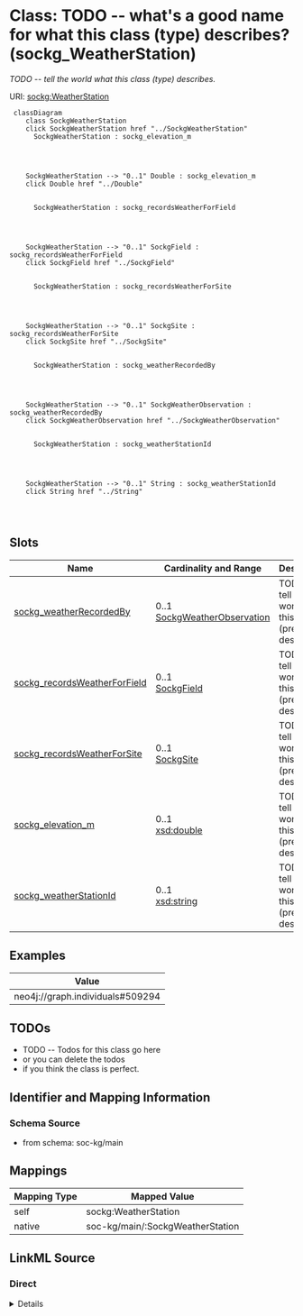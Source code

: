 

# Class: TODO -- what's a good name for what this class (type) describes? (sockg_WeatherStation)


_TODO -- tell the world what this class (type) describes._





URI: [sockg:WeatherStation](http://www.semanticweb.org/sockg/ontologies/2024/0/soil-carbon-ontology/WeatherStation)






```mermaid
 classDiagram
    class SockgWeatherStation
    click SockgWeatherStation href "../SockgWeatherStation"
      SockgWeatherStation : sockg_elevation_m
        
          
    
    
    SockgWeatherStation --> "0..1" Double : sockg_elevation_m
    click Double href "../Double"

        
      SockgWeatherStation : sockg_recordsWeatherForField
        
          
    
    
    SockgWeatherStation --> "0..1" SockgField : sockg_recordsWeatherForField
    click SockgField href "../SockgField"

        
      SockgWeatherStation : sockg_recordsWeatherForSite
        
          
    
    
    SockgWeatherStation --> "0..1" SockgSite : sockg_recordsWeatherForSite
    click SockgSite href "../SockgSite"

        
      SockgWeatherStation : sockg_weatherRecordedBy
        
          
    
    
    SockgWeatherStation --> "0..1" SockgWeatherObservation : sockg_weatherRecordedBy
    click SockgWeatherObservation href "../SockgWeatherObservation"

        
      SockgWeatherStation : sockg_weatherStationId
        
          
    
    
    SockgWeatherStation --> "0..1" String : sockg_weatherStationId
    click String href "../String"

        
      
```




<!-- no inheritance hierarchy -->


## Slots

| Name | Cardinality and Range | Description | Inheritance |
| ---  | --- | --- | --- |
| [sockg_weatherRecordedBy](../slots/sockg_weatherRecordedBy.md) | 0..1 <br/> [SockgWeatherObservation](../classes/SockgWeatherObservation.md) | TODO -- tell the world what this slot (predicate) describes | direct |
| [sockg_recordsWeatherForField](../slots/sockg_recordsWeatherForField.md) | 0..1 <br/> [SockgField](../classes/SockgField.md) | TODO -- tell the world what this slot (predicate) describes | direct |
| [sockg_recordsWeatherForSite](../slots/sockg_recordsWeatherForSite.md) | 0..1 <br/> [SockgSite](../classes/SockgSite.md) | TODO -- tell the world what this slot (predicate) describes | direct |
| [sockg_elevation_m](../slots/sockg_elevation_m.md) | 0..1 <br/> [xsd:double](http://www.w3.org/2001/XMLSchema#double) | TODO -- tell the world what this slot (predicate) describes | direct |
| [sockg_weatherStationId](../slots/sockg_weatherStationId.md) | 0..1 <br/> [xsd:string](http://www.w3.org/2001/XMLSchema#string) | TODO -- tell the world what this slot (predicate) describes | direct |










## Examples

| Value |
| --- |
| neo4j://graph.individuals#509294 |

## TODOs

* TODO -- Todos for this class go here
* or you can delete the todos
* if you think the class is perfect.

## Identifier and Mapping Information







### Schema Source


* from schema: soc-kg/main




## Mappings

| Mapping Type | Mapped Value |
| ---  | ---  |
| self | sockg:WeatherStation |
| native | soc-kg/main/:SockgWeatherStation |







## LinkML Source

<!-- TODO: investigate https://stackoverflow.com/questions/37606292/how-to-create-tabbed-code-blocks-in-mkdocs-or-sphinx -->

### Direct

<details>
```yaml
name: sockg_WeatherStation
description: TODO -- tell the world what this class (type) describes.
title: TODO -- what's a good name for what this class (type) describes?
todos:
- TODO -- Todos for this class go here
- or you can delete the todos
- if you think the class is perfect.
notes:
- There are 12 instances of this class.
examples:
- value: neo4j://graph.individuals#509294
from_schema: soc-kg/main
slots:
- sockg_weatherRecordedBy
- sockg_recordsWeatherForField
- sockg_recordsWeatherForSite
- sockg_elevation_m
- sockg_weatherStationId
class_uri: sockg:WeatherStation

```
</details>

### Induced

<details>
```yaml
name: sockg_WeatherStation
description: TODO -- tell the world what this class (type) describes.
title: TODO -- what's a good name for what this class (type) describes?
todos:
- TODO -- Todos for this class go here
- or you can delete the todos
- if you think the class is perfect.
notes:
- There are 12 instances of this class.
examples:
- value: neo4j://graph.individuals#509294
from_schema: soc-kg/main
attributes:
  sockg_weatherRecordedBy:
    name: sockg_weatherRecordedBy
    description: TODO -- tell the world what this slot (predicate) describes.
    todos:
    - TODO -- Todos for this slot go here
    - or you can delete the todos
    - if you think the class is perfect.
    comments:
    - 39489 occurrences with subject type sockg:WeatherStation and object type sockg:WeatherObservation.
    examples:
    - value: neo4j://graph.individuals#509289 sockg:weatherRecordedBy neo4j://graph.individuals#442714
    from_schema: soc-kg/main
    rank: 1000
    slot_uri: sockg:weatherRecordedBy
    alias: sockg_weatherRecordedBy
    owner: sockg_WeatherStation
    domain_of:
    - sockg_WeatherStation
    range: sockg_WeatherObservation
  sockg_recordsWeatherForField:
    name: sockg_recordsWeatherForField
    description: TODO -- tell the world what this slot (predicate) describes.
    todos:
    - TODO -- Todos for this slot go here
    - or you can delete the todos
    - if you think the class is perfect.
    comments:
    - 14 occurrences with subject type sockg:WeatherStation and object type sockg:Field.
    examples:
    - value: neo4j://graph.individuals#509299 sockg:recordsWeatherForField neo4j://graph.individuals#55587
    from_schema: soc-kg/main
    rank: 1000
    slot_uri: sockg:recordsWeatherForField
    alias: sockg_recordsWeatherForField
    owner: sockg_WeatherStation
    domain_of:
    - sockg_WeatherStation
    range: sockg_Field
  sockg_recordsWeatherForSite:
    name: sockg_recordsWeatherForSite
    description: TODO -- tell the world what this slot (predicate) describes.
    todos:
    - TODO -- Todos for this slot go here
    - or you can delete the todos
    - if you think the class is perfect.
    comments:
    - 14 occurrences with subject type sockg:WeatherStation and object type sockg:Site.
    examples:
    - value: neo4j://graph.individuals#509293 sockg:recordsWeatherForSite neo4j://graph.individuals#230728
    from_schema: soc-kg/main
    rank: 1000
    slot_uri: sockg:recordsWeatherForSite
    alias: sockg_recordsWeatherForSite
    owner: sockg_WeatherStation
    domain_of:
    - sockg_WeatherStation
    range: sockg_Site
  sockg_elevation_m:
    name: sockg_elevation_m
    description: TODO -- tell the world what this slot (predicate) describes.
    todos:
    - TODO -- Todos for this slot go here
    - or you can delete the todos
    - if you think the class is perfect.
    comments:
    - 58 occurrences with subject type sockg:Field and object type xsd:double.
    - 12 occurrences with subject type sockg:WeatherStation and object type xsd:double.
    examples:
    - value: neo4j://graph.individuals#55601 sockg:elevation_m nan
    - value: neo4j://graph.individuals#509298 sockg:elevation_m nan
    from_schema: soc-kg/main
    rank: 1000
    slot_uri: sockg:elevation_m
    alias: sockg_elevation_m
    owner: sockg_WeatherStation
    domain_of:
    - sockg_Field
    - sockg_WeatherStation
    range: double
  sockg_weatherStationId:
    name: sockg_weatherStationId
    description: TODO -- tell the world what this slot (predicate) describes.
    todos:
    - TODO -- Todos for this slot go here
    - or you can delete the todos
    - if you think the class is perfect.
    comments:
    - 12 occurrences with subject type sockg:WeatherStation and object type string.
    examples:
    - value: neo4j://graph.individuals#509296 sockg:weatherStationId 477576
    from_schema: soc-kg/main
    rank: 1000
    slot_uri: sockg:weatherStationId
    alias: sockg_weatherStationId
    owner: sockg_WeatherStation
    domain_of:
    - sockg_WeatherStation
    range: string
class_uri: sockg:WeatherStation

```
</details>